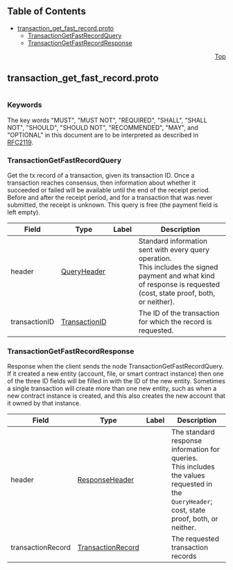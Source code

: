 ## Table of Contents

- [transaction_get_fast_record.proto](#transaction_get_fast_record-proto)
    - [TransactionGetFastRecordQuery](#proto-TransactionGetFastRecordQuery)
    - [TransactionGetFastRecordResponse](#proto-TransactionGetFastRecordResponse)
  



<a name="transaction_get_fast_record-proto"></a>
<p align="right"><a href="#top">Top</a></p>

## transaction_get_fast_record.proto
#

### Keywords
The key words "MUST", "MUST NOT", "REQUIRED", "SHALL", "SHALL NOT",
"SHOULD", "SHOULD NOT", "RECOMMENDED", "MAY", and "OPTIONAL" in this
document are to be interpreted as described in [RFC2119](https://www.ietf.org/rfc/rfc2119).


<a name="proto-TransactionGetFastRecordQuery"></a>

### TransactionGetFastRecordQuery
Get the tx record of a transaction, given its transaction ID. Once a transaction reaches
consensus, then information about whether it succeeded or failed will be available until the end
of the receipt period.  Before and after the receipt period, and for a transaction that was never
submitted, the receipt is unknown.  This query is free (the payment field is left empty).


| Field | Type | Label | Description |
| ----- | ---- | ----- | ----------- |
| header | [QueryHeader](#proto-QueryHeader) |  | Standard information sent with every query operation.<br/> This includes the signed payment and what kind of response is requested (cost, state proof, both, or neither). |
| transactionID | [TransactionID](#proto-TransactionID) |  | The ID of the transaction for which the record is requested. |






<a name="proto-TransactionGetFastRecordResponse"></a>

### TransactionGetFastRecordResponse
Response when the client sends the node TransactionGetFastRecordQuery. If it created a new entity
(account, file, or smart contract instance) then one of the three ID fields will be filled in
with the ID of the new entity. Sometimes a single transaction will create more than one new
entity, such as when a new contract instance is created, and this also creates the new account
that it owned by that instance.


| Field | Type | Label | Description |
| ----- | ---- | ----- | ----------- |
| header | [ResponseHeader](#proto-ResponseHeader) |  | The standard response information for queries.<br/> This includes the values requested in the `QueryHeader`; cost, state proof, both, or neither. |
| transactionRecord | [TransactionRecord](#proto-TransactionRecord) |  | The requested transaction records |





 <!-- end messages -->

 <!-- end enums -->

 <!-- end HasExtensions -->

 <!-- end services -->


